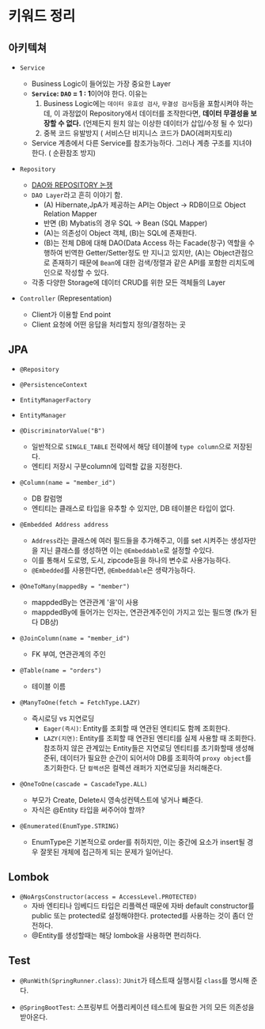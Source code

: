 # 키워드 정리

## 아키텍쳐
- `Service`
    - Business Logic이 들어있는 가장 중요한 Layer
    - **`Service`: `DAO` = 1 : 1**이어야 한다. 이유는
        1. Business Logic에는 `데이터 유효성 검사`, `무결성 검사`등을 포함시켜야 하는데, 이 과정없이 Repository에서 데이터를 조작한다면, **데이터 무결성을 보장할 수 없다.** (언제든지 원치 않는 이상한 데이터가 삽입/수정 될 수 있다)
        2. 중복 코드 유발방지 ( 서비스단 비지니스 코드가 DAO(레퍼지토리)
    - Service 계층에서 다른 Service를 참조가능하다. 그러나 계층 구조를 지녀야 한다. ( 순환참조 방지)

- `Repository`
    - [DAO와 REPOSITORY 논쟁](https://github.com/minkj1992/spring_boot_jpabook/blob/master/DAO%EC%99%80_REPOSITORY_%EB%85%BC%EC%9F%81.md)
    - `DAO Layer`라고 흔히 이야기 함.
        - (A) Hibernate,JpA가 제공하는 API는 Object -> RDB이므로 Object Relation Mapper
        - 반면 (B) Mybatis의 경우 SQL -> Bean (SQL Mapper)
        - (A)는 의존성이 Object 객체, (B)는 SQL에 존재한다.
        - (B)는 전체 DB에 대해 DAO(Data Access 하는 Facade(창구) 역할을 수행하여 빈역한 Getter/Setter정도 만 지니고 있지만, (A)는 Object관점으로 존재하기 때문에 `Bean`에 대한 검색/정렬과 같은 API를 포함한 리치도메인으로 작성할 수 있다.
    - 각종 다양한 Storage에 데이터 CRUD를 위한 모든 객체들의 Layer
- `Controller` (Representation)
    - Client가 이용할 End point
    - Client 요청에 어떤 응답을 처리할지 정의/결정하는 곳




## JPA
- `@Repository`
- `@PersistenceContext`
- `EntityManagerFactory`
- `EntityManager`
- `@DiscriminatorValue("B")`
    - 일반적으로 `SINGLE_TABLE` 전략에서 해당 테이블에 `type column`으로 저장된다.
    - 엔티티 저장시 구분column에 입력할 값을 지정한다.
- `@Column(name = "member_id")`
    - DB 칼럼명
    - 엔티티는 클래스로 타입을 유추할 수 있지만, DB 테이블은 타입이 없다.
- `@Embedded Address address`
    - `Address`라는 클래스에 여러 필드들을 추가해주고, 이를 set 시켜주는 생성자만을 지닌 클래스를 생성하면 이는 `@Embeddable`로 설정할 수있다.
    - 이를 통해서 도로명, 도시, zipcode등을 하나의 변수로 사용가능하다.
    - `@Embedded`를 사용한다면, `@Embeddable`은 생략가능하다.


- `@OneToMany(mappedBy = "member")`
    - mappdedBy는 연관관계 '을'이 사용
    - mappdedBy에 들어가는 인자는, 연관관계주인이 가지고 있는 필드명 (fk가 된다 DB상)
- `@JoinColumn(name = "member_id")`
    - FK 부여, 연관관계의 주인
- `@Table(name = "orders")`
    - 테이블 이름
- `@ManyToOne(fetch = FetchType.LAZY)`
    - 즉시로딩 vs 지연로딩
        - `Eager(즉시)`: Entity를 조회할 때 연관된 엔티티도 함께 조회한다.
        - `LAZY(지연)`: Entity를 조회할 때 연관된 엔티티를 실제 사용할 때 조회한다. 참조하지 않은 관계있는 Entity들은 지연로딩 엔티티를 초기화할때 생성해준뒤, 데이터가 필요한 순간이 되어서야 DB를 조회하여 `proxy object`를 초기화한다. 단 `컬렉션`은 컬렉션 래퍼가 지연로딩을 처리해준다. 
- `@OneToOne(cascade = CascadeType.ALL)`
    - 부모가 Create, Delete시 영속성컨텍스트에 넣거나 뺴준다.
    - 자식은 @Entity 타입을 써주어야 할까?

- `@Enumerated(EnumType.STRING)`
    - EnumType은 기본적으로 order를 취하지만, 이는 중간에 요소가 insert될 경우 잘못된 개체에 접근하게 되는 문제가 일어난다.

## Lombok
- `@NoArgsConstructor(access = AccessLevel.PROTECTED)`
    - 자바 엔티티나 임베디드 타입은 리플렉션 때문에 자바 default constructor를 public 또는 protected로 설정해야한다. protected를 사용하는 것이 좀더 안전하다.
    - @Entity를 생성할때는 해당 lombok을 사용하면 편리하다.
## Test
- `@RunWith(SpringRunner.class)`: `JUnit`가 테스트때 실행시킬 `class`를 명시해 준다.

- `@SpringBootTest`: 스프링부트 어플리케이션 테스트에 필요한 거의 모든 의존성을 받아온다.